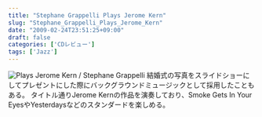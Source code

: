 ```yaml
---
title: "Stephane Grappelli Plays Jerome Kern"
slug: "Stephane_Grappelli_Plays_Jerome_Kern"
date: "2009-02-24T23:51:25+09:00"
draft: false
categories: ['CDレビュー']
tags: ['Jazz']
---
```


![Plays Jerome Kern / Stephane Grappelli](/wp-content/uploads/2009/02/20090224.jpg) 結婚式の写真をスライドショーにしてプレゼントにした際にバックグラウンドミュージックとして採用したこともある。 タイトル通りJerome Kernの作品を演奏しており、Smoke Gets In Your EyesやYesterdaysなどのスタンダードを楽しめる。